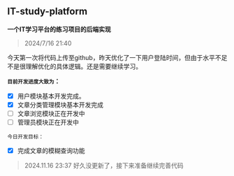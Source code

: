 ## IT-study-platform

**一个IT学习平台的练习项目的后端实现**



> 2024/7/16 21:40

今天第一次将代码上传至github，昨天优化了一下用户登陆时间，但由于水平不足不是很理解优化的具体逻辑。还是需要继续学习。

**`目前开发进度大致为`：**

- [x] 用户模块基本开发完成。
- [x] 文章分类管理模块基本开发完成
- [ ] 文章浏览模块正在开发中
- [ ] 管理员模块正在开发中

`今日开发目标：`

- [x] 完成文章的模糊查询功能

> 2024.11.16 23:37
好久没更新了，接下来准备继续完善代码

